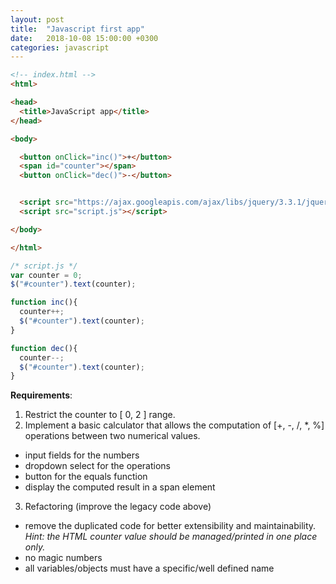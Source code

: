 ```yaml
---
layout: post
title:  "Javascript first app"
date:   2018-10-08 15:00:00 +0300
categories: javascript
---
```


```html
<!-- index.html -->
<html>

<head>
  <title>JavaScript app</title>
</head>

<body>

  <button onClick="inc()">+</button>
  <span id="counter"></span>
  <button onClick="dec()">-</button>


  <script src="https://ajax.googleapis.com/ajax/libs/jquery/3.3.1/jquery.min.js"></script>
  <script src="script.js"></script>

</body>

</html>
```

```javascript
/* script.js */
var counter = 0;
$("#counter").text(counter);

function inc(){
  counter++;
  $("#counter").text(counter);
}

function dec(){
  counter--;
  $("#counter").text(counter);
}

```

__Requirements__:
 1. Restrict the counter to [ 0, 2 ] range.
 2. Implement a basic calculator that allows the computation of [+, -, /, \*, %] operations between two numerical values.
  - input fields for the numbers
  - dropdown select for the operations
  - button for the equals function
  - display the computed result in a span element
 3. Refactoring (improve the legacy code above)
  - remove the duplicated code for better extensibility and maintainability. _Hint: the HTML counter value should be managed/printed in one place only._
  - no magic numbers
  - all variables/objects must have a specific/well defined name
